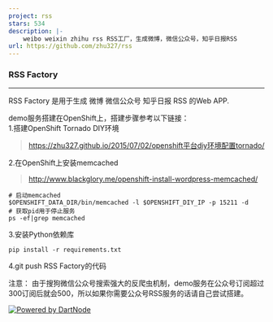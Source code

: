 ```yaml
---
project: rss
stars: 534
description: |-
    weibo weixin zhihu rss RSS工厂，生成微博，微信公众号，知乎日报RSS
url: https://github.com/zhu327/rss
---
```


### RSS Factory

***

RSS Factory 是用于生成 微博 微信公众号 知乎日报 RSS 的Web APP.  

demo服务搭建在OpenShift上，搭建步骤参考以下链接：  
1.搭建OpenShift Tornado DIY环境 
> <https://zhu327.github.io/2015/07/02/openshift平台diy环境配置tornado/>

2.在OpenShift上安装memcached 
> <http://www.blackglory.me/openshift-install-wordpress-memcached/>

```shell
# 启动memcached  
$OPENSHIFT_DATA_DIR/bin/memcached -l $OPENSHIFT_DIY_IP -p 15211 -d  
# 获取pid用于停止服务  
ps -ef|grep memcached
```
3.安装Python依赖库
```shell
pip install -r requirements.txt
```
4.git push RSS Factory的代码

注意：
由于搜狗微信公众号搜索强大的反爬虫机制，demo服务在公众号订阅超过300订阅后就会500，所以如果你需要公众号RSS服务的话请自己尝试搭建。

[![Powered by DartNode](https://dartnode.com/branding/DN-Open-Source-sm.png)](https://dartnode.com "Powered by DartNode - Free VPS for Open Source")

